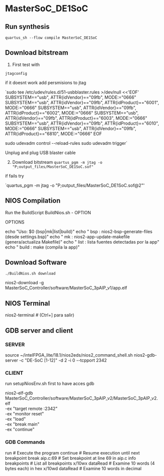 # MasterSoC_DE1SoC

## Run synthesis

`quartus_sh --flow compile MasterSoC_DE1SoC`

## Download bitstream
1. First test with 

`jtagconfig`

if it doesnt work add persmisions to jtag

`sudo tee /etc/udev/rules.d/51-usbblaster.rules >/dev/null <<'EOF'
SUBSYSTEM=="usb", ATTR{idVendor}=="09fb", MODE:="0666"
SUBSYSTEM=="usb", ATTR{idVendor}=="09fb", ATTR{idProduct}=="6001", MODE:="0666"
SUBSYSTEM=="usb", ATTR{idVendor}=="09fb", ATTR{idProduct}=="6002", MODE:="0666"
SUBSYSTEM=="usb", ATTR{idVendor}=="09fb", ATTR{idProduct}=="6003", MODE:="0666"
SUBSYSTEM=="usb", ATTR{idVendor}=="09fb", ATTR{idProduct}=="6010", MODE:="0666"
SUBSYSTEM=="usb", ATTR{idVendor}=="09fb", ATTR{idProduct}=="6810", MODE:="0666"
EOF

sudo udevadm control --reload-rules
sudo udevadm trigger`

Unplug and plug USB blaster cable

2. Download bitstream
`quartus_pgm -m jtag -o "P;output_files/MasterSoC_DE1SoC.sof"`

if fails try 

`quartus_pgm -m jtag -o "P;output_files/MasterSoC_DE1SoC.sof@2"'


## NIOS Compilation

Run the BuildScript
BuildNios.sh - OPTION

OPTIONS

  echo "Uso: $0 {bsp|mk|list|build}"
  echo "  bsp   : nios2-bsp-generate-files (desde settings.bsp)"
  echo "  mk    : nios2-app-update-makefile (genera/actualiza Makefile)"
  echo "  list  : lista fuentes detectadas por la app"
  echo "  build : make (compila la app)"


## Download Software

```
./BuildNios.sh download
```

nios2-download -g MasterSoC_Controller/software/MasterSoC_3pAIP_v1/app.elf

## NIOS Terminal

nios2-terminal # (Ctrl+] para salir)


## GDB server and client

### SERVER

source ~/intelFPGA_lite/18.1/nios2eds/nios2_command_shell.sh
nios2-gdb-server -c "DE-SoC [1-12]" -d 2 -i 0 --tcpport 2342

### CLIENT
run setupNiosEnv.sh first to have acces gdb

nios2-elf-gdb MasterSoC_Controller/software/MasterSoC_3pAIP_v2/MasterSoC_3pAIP_v2.elf \
  -ex "target remote :2342" \
  -ex "monitor reset" \
  -ex "load" \
  -ex "break main" \
  -ex "continue"

### GDB Commands

run                         # Execute the program
continue                    # Resume execution until next breakpoint
break aip.c:69              # Set breakpoint at line 69 in aip.c
info breakpoints            # List all breakpoints
x/10wx dataRead             # Examine 10 words (4 bytes each) in hex
x/10wd dataRead             # Examine 10 words in decimal
